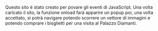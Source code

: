 Questo sito è stato creato per povare gli eventi di JavaScript.
Una volta caricato il sito, la funzione onload farà apparire un popup poi, una volta accettato, si potrà navigare potendo scorrere un vettore di immagini e potendo comprare i bisglietti per una visita al Palazzo Diamanti.
